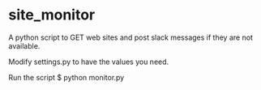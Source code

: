 # site_monitor

A python script to GET web sites and post slack messages if they are not available.

Modify settings.py to have the values you need.

Run the script $ python monitor.py


